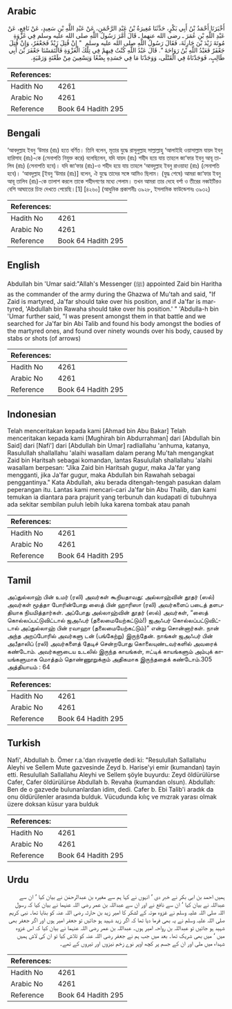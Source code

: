 ## Arabic


<div dir="rtl" lang="ar" style={{fontSize:'larger',backgroundColor:'#f8f9fa',padding:20}}>
أَخْبَرَنَا أَحْمَدُ بْنُ أَبِي بَكْرٍ، حَدَّثَنَا مُغِيرَةُ بْنُ عَبْدِ الرَّحْمَنِ، عَنْ عَبْدِ اللَّهِ بْنِ سَعِيدٍ، عَنْ نَافِعٍ، عَنْ عَبْدِ اللَّهِ بْنِ عُمَرَ ـ رضى الله عنهما ـ قَالَ أَمَّرَ رَسُولُ اللَّهِ صلى الله عليه وسلم فِي غَزْوَةِ مُوتَةَ زَيْدَ بْنَ حَارِثَةَ، فَقَالَ رَسُولُ اللَّهِ صلى الله عليه وسلم ‏ "‏ إِنْ قُتِلَ زَيْدٌ فَجَعْفَرٌ، وَإِنْ قُتِلَ جَعْفَرٌ فَعَبْدُ اللَّهِ بْنُ رَوَاحَةَ ‏"‏‏.‏ قَالَ عَبْدُ اللَّهِ كُنْتُ فِيهِمْ فِي تِلْكَ الْغَزْوَةِ فَالْتَمَسْنَا جَعْفَرَ بْنَ أَبِي طَالِبٍ، فَوَجَدْنَاهُ فِي الْقَتْلَى، وَوَجَدْنَا مَا فِي جَسَدِهِ بِضْعًا وَتِسْعِينَ مِنْ طَعْنَةٍ وَرَمْيَةٍ‏.‏
</div>
<div style={{backgroundColor:'#f8f9fa',padding:20, marginBottom: 10}}><table> <thead> <tr> <th>References:</th> <th></th> </tr> </thead> <tbody><tr><td>Hadith No</td><td>4261</td></tr><tr><td>Arabic No</td><td>4261</td></tr><tr><td>Reference</td><td>Book 64 Hadith 295</td></tr></tbody></table></div>

## Bengali


<div dir="ltr" lang="bn" style={{fontSize:'larger',backgroundColor:'#f8f9fa',padding:20}}>
‘আবদুল্লাহ ইবনু ‘উমার (রাঃ) হতে বর্ণিত। তিনি বলেন, মূতার যুদ্ধে রাসূলুল্লাহ সাল্লাল্লাহু ‘আলাইহি ওয়াসাল্লাম যায়দ ইবনু হারিসাহ (রাঃ)-কে (সেনাপতি নিযুক্ত করে) বলেছিলেন, যদি যায়দ (রাঃ) শহীদ হয়ে যায় তাহলে জা‘ফার ইবনু আবূ তালিব (রাঃ) (সেনাপতি হবে)। যদি জা‘ফার (রাঃ)-ও শহীদ হয়ে যায় তাহলে ‘আবদুল্লাহ ইবনু রাওয়াহা (রাঃ) (সেনাপতি হবে)। ‘আবদুল্লাহ [ইবনু ‘উমার (রাঃ)] বলেন, ঐ যুদ্ধে তাদের সঙ্গে আমিও ছিলাম। (যুদ্ধ শেষে) আমরা জা‘ফার ইবনু আবূ তালিব (রাঃ)-কে তালাশ করলে তাকে শহীদগণের মধ্যে পেলাম। তখন আমরা তার দেহে বর্শা ও তীরের নব্বইটিরও বেশি আঘাতের চিহ্ন দেখতে পেয়েছি।[1] [৪২৬০] (আধুনিক প্রকাশনীঃ ৩৯২৮, ইসলামিক ফাউন্ডেশনঃ ৩৯৩২)
</div>
<div style={{backgroundColor:'#f8f9fa',padding:20, marginBottom: 10}}><table> <thead> <tr> <th>References:</th> <th></th> </tr> </thead> <tbody><tr><td>Hadith No</td><td>4261</td></tr><tr><td>Arabic No</td><td>4261</td></tr><tr><td>Reference</td><td>Book 64 Hadith 295</td></tr></tbody></table></div>

## English


<div dir="ltr" lang="en" style={{fontSize:'larger',backgroundColor:'#f8f9fa',padding:20}}>
Abdullah bin 'Umar said:"Allah's Messenger (ﷺ) appointed Zaid bin Haritha as the commander of the army during the Ghazwa of Mu'tah and said, "If Zaid is martyred, Ja'far should take over his position, and if Ja'far is martyred, 'Abdullah bin Rawaha should take over his position.' " 'Abdulla-h bin 'Umar further said, "I was present amongst them in that battle and we searched for Ja'far bin Abi Talib and found his body amongst the bodies of the martyred ones, and found over ninety wounds over his body, caused by stabs or shots (of arrows)
</div>
<div style={{backgroundColor:'#f8f9fa',padding:20, marginBottom: 10}}><table> <thead> <tr> <th>References:</th> <th></th> </tr> </thead> <tbody><tr><td>Hadith No</td><td>4261</td></tr><tr><td>Arabic No</td><td>4261</td></tr><tr><td>Reference</td><td>Book 64 Hadith 295</td></tr></tbody></table></div>

## Indonesian


<div dir="ltr" lang="id" style={{fontSize:'larger',backgroundColor:'#f8f9fa',padding:20}}>
Telah menceritakan kepada kami [Ahmad bin Abu Bakar] Telah menceritakan kepada kami [Mughirah bin Abdurrahman] dari [Abdullah bin Said] dari [Nafi'] dari [Abdullah bin Umar] radliallahu 'anhuma, katanya, Rasulullah shallallahu 'alaihi wasallam dalam perang Mu'tah mengangkat Zaid bin Haritsah sebagai komandan, lantas Rasulullah shallallahu 'alaihi wasallam berpesan: "Jika Zaid bin Haritsah gugur, maka Ja'far yang mengganti, jika Ja'far gugur, maka Abdullah bin Rawahah sebagai penggantinya." Kata Abdullah, aku berada ditengah-tengah pasukan dalam peperangan itu. Lantas kami mencari-cari Ja'far bin Abu Thalib, dan kami temukan ia diantara para prajurit yang terbunuh dan kudapati di tubuhnya ada sekitar sembilan puluh lebih luka karena tombak atau panah
</div>
<div style={{backgroundColor:'#f8f9fa',padding:20, marginBottom: 10}}><table> <thead> <tr> <th>References:</th> <th></th> </tr> </thead> <tbody><tr><td>Hadith No</td><td>4261</td></tr><tr><td>Arabic No</td><td>4261</td></tr><tr><td>Reference</td><td>Book 64 Hadith 295</td></tr></tbody></table></div>

## Tamil


<div dir="ltr" lang="ta" style={{fontSize:'larger',backgroundColor:'#f8f9fa',padding:20}}>
அப்துல்லாஹ் பின் உமர் (ரலி) அவர்கள் கூறியதாவது: அல்லாஹ்வின் தூதர் (ஸல்) அவர்கள் மூத்தா போரின்போது ஸைத் பின் ஹாரிஸா (ரலி) அவர்களைப் படைத் தளபதியாக நியமித்தார்கள். அப்போது அல்லாஹ்வின் தூதர் (ஸல்) அவர்கள், “ஸைத் கொல்லப்பட்டுவிட்டால் ஜஅஃபர் (தலைமையேற்கட்டும்!) ஜஅஃபர் கொல்லப்பட்டுவிட்டால் அப்துல்லாஹ் பின் ரவாஹா (தலைமையேற்கட்டும்)” என்று சொன்னார்கள். நான் அந்த அறப்போரில் அவர்களு டன் (பங்கேற்று) இருந்தேன். நாங்கள் ஜஅஃபர் பின் அபீதாலிப் (ரலி) அவர்களைத் தேடிச் சென்றபோது கொலையுண்டவர்களில் அவரைக் கண்டோம். அவர்களுடைய உடலில் இருந்த காயங்கள், ஈட்டிக் காயங்களும் அம்புக் காயங்களுமாக மொத்தம் தொண்ணூறுக்கும் அதிகமாக இருந்ததைக் கண்டோம்.305 அத்தியாயம் : 64
</div>
<div style={{backgroundColor:'#f8f9fa',padding:20, marginBottom: 10}}><table> <thead> <tr> <th>References:</th> <th></th> </tr> </thead> <tbody><tr><td>Hadith No</td><td>4261</td></tr><tr><td>Arabic No</td><td>4261</td></tr><tr><td>Reference</td><td>Book 64 Hadith 295</td></tr></tbody></table></div>

## Turkish


<div dir="ltr" lang="tr" style={{fontSize:'larger',backgroundColor:'#f8f9fa',padding:20}}>
Nafi', Abdullah b. Ömer r.a.'dan rivayetle dedi ki: "Resulullah Sallallahu Aleyhi ve Sellem Mute gazvesinde Zeyd b. Harise'yi emir (kumandan) tayin etti. Resulullah Sallallahu Aleyhi ve Sellem şöyle buyurdu: Zeyd öldürülürse Cafer, Cafer öldürülürse Abdullah b. Revaha (kumandan olsun). Abdullah: Ben de o gazvede bulunanlardan idim, dedi. Cafer b. Ebi Talib'i aradık da onu öldürülenler arasında bulduk. Vücudunda kılıç ve mızrak yarası olmak üzere doksan küsur yara bulduk
</div>
<div style={{backgroundColor:'#f8f9fa',padding:20, marginBottom: 10}}><table> <thead> <tr> <th>References:</th> <th></th> </tr> </thead> <tbody><tr><td>Hadith No</td><td>4261</td></tr><tr><td>Arabic No</td><td>4261</td></tr><tr><td>Reference</td><td>Book 64 Hadith 295</td></tr></tbody></table></div>

## Urdu


<div dir="rtl" lang="ur" style={{fontSize:'larger',backgroundColor:'#f8f9fa',padding:20}}>
ہمیں احمد بن ابی بکر نے خبر دی ‘ انہوں نے کہا ہم سے مغیرہ بن عبدالرحمٰن نے بیان کیا ‘ ان سے عبداللہ نے بیان کیا ‘ ان سے نافع نے اور ان سے عبداللہ بن عمر رضی اللہ عنہما نے بیان کیا کہ رسول اللہ صلی اللہ علیہ وسلم نے غزوہ موتہ کے لشکر کا امیر زید بن حارثہ رضی اللہ عنہ کو بنایا تھا۔ نبی کریم صلی اللہ علیہ وسلم نے یہ بھی فرما دیا تھا کہ اگر زید شہید ہو جائیں تو جعفر امیر ہوں اور اگر جعفر بھی شہید ہو جائیں تو عبداللہ بن رواحہ امیر ہوں۔ عبداللہ بن عمر رضی اللہ عنہما نے بیان کیا کہ اس غزوہ میں ‘ میں بھی شریک تھا۔ بعد میں جب ہم نے جعفر رضی اللہ عنہ کو تلاش کیا تو ان کی لاش ہمیں شہداء میں ملی اور ان کے جسم پر کچھ اوپر نوے زخم نیزوں اور تیروں کے تھے۔
</div>
<div style={{backgroundColor:'#f8f9fa',padding:20, marginBottom: 10}}><table> <thead> <tr> <th>References:</th> <th></th> </tr> </thead> <tbody><tr><td>Hadith No</td><td>4261</td></tr><tr><td>Arabic No</td><td>4261</td></tr><tr><td>Reference</td><td>Book 64 Hadith 295</td></tr></tbody></table></div>